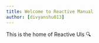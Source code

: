 ```yaml
---
title: Welcome to Reactive Manual
author: [divyanshu013]
---
```


This is the home of Reactive UIs 🔍